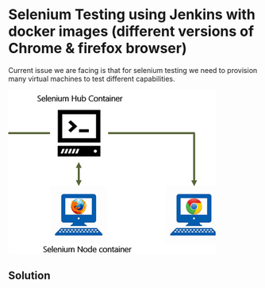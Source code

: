 # Selenium Testing using Jenkins with docker images (different versions of Chrome & firefox browser)


Current issue we are facing is that for selenium testing we need to provision many virtual machines to test different capabilities.

![Selenium](https://github.com/speaktoabu/SeleniumTest/blob/master/Selenium_images/01.png)

## Solution


